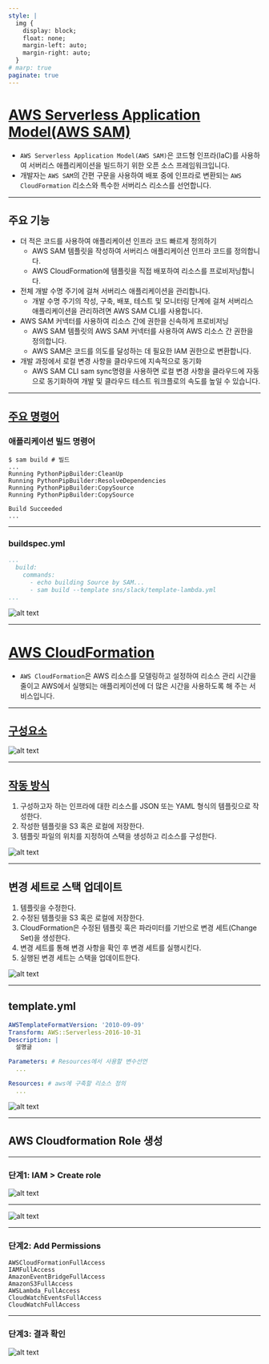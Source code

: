 ```yaml
---
style: |
  img {
    display: block;
    float: none;
    margin-left: auto;
    margin-right: auto;
  }
# marp: true
paginate: true
---
```

# [AWS Serverless Application Model(AWS SAM)](https://docs.aws.amazon.com/ko_kr/serverless-application-model/latest/developerguide/what-is-sam.html)
- `AWS Serverless Application Model(AWS SAM)`은 코드형 인프라(IaC)를 사용하여 서버리스 애플리케이션을 빌드하기 위한 오픈 소스 프레임워크입니다. 
- 개발자는 `AWS SAM`의 간편 구문을 사용하여 배포 중에 인프라로 변환되는 `AWS CloudFormation` 리소스와 특수한 서버리스 리소스를 선언합니다.

---
## 주요 기능
- 더 적은 코드를 사용하여 애플리케이션 인프라 코드 빠르게 정의하기
  - AWS SAM 템플릿을 작성하여 서버리스 애플리케이션 인프라 코드를 정의합니다. 
  - AWS CloudFormation에 템플릿을 직접 배포하여 리소스를 프로비저닝합니다.
- 전체 개발 수명 주기에 걸쳐 서버리스 애플리케이션을 관리합니다.
  - 개발 수명 주기의 작성, 구축, 배포, 테스트 및 모니터링 단계에 걸쳐 서버리스 애플리케이션을 관리하려면 AWS SAM CLI를 사용합니다. 
- AWS SAM 커넥터를 사용하여 리소스 간에 권한을 신속하게 프로비저닝
  - AWS SAM 템플릿의 AWS SAM 커넥터를 사용하여 AWS 리소스 간 권한을 정의합니다. 
  - AWS SAM은 코드를 의도를 달성하는 데 필요한 IAM 권한으로 변환합니다.
- 개발 과정에서 로컬 변경 사항을 클라우드에 지속적으로 동기화
  - AWS SAM CLI sam sync명령을 사용하면 로컬 변경 사항을 클라우드에 자동으로 동기화하여 개발 및 클라우드 테스트 워크플로의 속도를 높일 수 있습니다. 

---
## [주요 명령어](https://docs.aws.amazon.com/ko_kr/serverless-application-model/latest/developerguide/serverless-getting-started-hello-world.html)
### 애플리케이션 빌드 명령어
```shell
$ sam build # 빌드
...
Running PythonPipBuilder:CleanUp
Running PythonPipBuilder:ResolveDependencies
Running PythonPipBuilder:CopySource
Running PythonPipBuilder:CopySource

Build Succeeded
...
```
---
### buildspec.yml
```yaml
...
  build:
    commands:
      - echo building Source by SAM...
      - sam build --template sns/slack/template-lambda.yml
...
```
![alt text](./img/image-63.png)

---
# [AWS CloudFormation](https://docs.aws.amazon.com/ko_kr/AWSCloudFormation/latest/UserGuide/Welcome.html)
- `AWS CloudFormation`은 AWS 리소스를 모델링하고 설정하여 리소스 관리 시간을 줄이고 AWS에서 실행되는 애플리케이션에 더 많은 시간을 사용하도록 해 주는 서비스입니다.

---
## [구성요소](https://nearhome.tistory.com/117)
![alt text](./img/image-64.png)

---
## [작동 방식](https://docs.aws.amazon.com/ko_kr/AWSCloudFormation/latest/UserGuide/cloudformation-overview.html)
1. 구성하고자 하는 인프라에 대한 리소스를 JSON 또는 YAML 형식의 템플릿으로 작성한다.
2. 작성한 템플릿을 S3 혹은 로컬에 저장한다.
3. 템플릿 파일의 위치를 지정하여 스택을 생성하고 리소스를 구성한다.

![alt text](./img/image-65.png)

---
## 변경 세트로 스택 업데이트
1. 템플릿을 수정한다.
2. 수정된 템플릿을 S3 혹은 로컬에 저장한다.
3. CloudFormation은 수정된 템플릿 혹은 파라미터를 기반으로 변경 세트(Change Set)을 생성한다.
4. 변경 세트를 통해 변경 사항을 확인 후 변경 세트를 실행시킨다.
5. 실행된 변경 세트는 스택을 업데이트한다.

![alt text](./img/image-66.png)

---
## template.yml
```yaml
AWSTemplateFormatVersion: '2010-09-09'
Transform: AWS::Serverless-2016-10-31
Description: |
  설명글 

Parameters: # Resources에서 사용할 변수선언 
  ...

Resources: # aws에 구축할 리소스 정의 
  ...
```
![alt text](./img/image-67.png)

---
## AWS Cloudformation Role 생성 

---
### 단계1: IAM > Create role
![alt text](./img/image-68.png)

---
![alt text](./img/image-69.png)

---
### 단계2: Add Permissions
```text
AWSCloudFormationFullAccess
IAMFullAccess
AmazonEventBridgeFullAccess
AmazonS3FullAccess
AWSLambda_FullAccess
CloudWatchEventsFullAccess
CloudWatchFullAccess
```
---
### 단계3: 결과 확인 
![alt text](./img/image-70.png)

